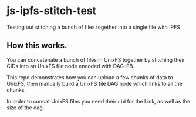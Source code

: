 # js-ipfs-stitch-test
Testing out stitching a bunch of files together into a single file with IPFS

## How this works.

You can concatenate a bunch of files in UnixFS together by stitching their CIDs into an UnixFS file node encoded with DAG-PB.

This repo demonstrates how you can upload a few chunks of data to UnixFS, then manually build a UnixFS file DAG node which links to all the chunks.

In order to concat UnixFS files you need their `cid` for the Link, as well as the size of the dag.
